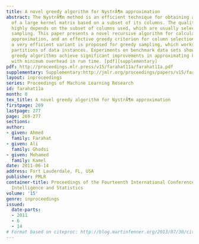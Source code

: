 ```yaml
---
title: A novel greedy algorithm for NystrÃ¶m approximation
abstract: The NystrÃ¶m method is an efficient technique for obtaining a low-rank approximation
  of a large kernel matrix based on a subset of its columns. The quality of the NystrÃ¶m  approximation
  highly depends on the subset of columns used, which are usually selected using random
  sampling. This paper presents a novel recursive algorithm for calculating the NystrÃ¶m
  approximation, and an effective greedy criterion for column selection. Further,
  a very efficient variant is proposed for greedy sampling, which works on random
  partitions of data instances. Experiments on benchmark data sets show that the proposed
  greedy algorithms achieve significant improvements in approximating kernel matrices,
  with minimum overhead in run time. [pdf][supplementary]
pdf: http://proceedings.mlr.press/v15/farahat11a/farahat11a.pdf
supplementary: Supplementary:http://jmlr.org/proceedings/papers/v15/farahat11a/farahat11aSupple.pdf
layout: inproceedings
series: Proceedings of Machine Learning Research
id: farahat11a
month: 0
tex_title: A novel greedy algorithm for NystrÃ¶m approximation
firstpage: 269
lastpage: 277
page: 269-277
sections: 
author:
- given: Ahmed
  family: Farahat
- given: Ali
  family: Ghodsi
- given: Mohamed
  family: Kamel
date: 2011-06-14
address: Fort Lauderdale, FL, USA
publisher: PMLR
container-title: Proceedings of the Fourteenth International Conference on Artificial
  Intelligence and Statistics
volume: '15'
genre: inproceedings
issued:
  date-parts:
  - 2011
  - 6
  - 14
# Format based on citeproc: http://blog.martinfenner.org/2013/07/30/citeproc-yaml-for-bibliographies/
---
```

